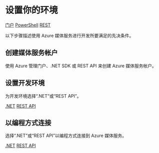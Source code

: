 <properties
	pageTitle="设置你的环境 | Windows Azure"
	description="设置你的环境以使用 Azure 媒体服务进行开发。"
	services="media-services"
	documentationCenter=""
	authors="Juliako"
	manager="dwrede"
	editor=""/>

<tags
	ms.service="media-services"
	ms.date="12/05/2015"
	wacn.date="01/18/2016"/>

# 设置你的环境

<div class="technical-azure-selector">
<a href="/documentation/articles/media-services-create-account">门户</a>
<a href="/documentation/articles/media-services-manage-with-powershell">PowerShell</a>
<a href="https://msdn.microsoft.com/zh-cn/library/azure/dn167014.aspx">REST</a>
</div>
<a id="create_account"></a>

以下步骤描述使用 Azure 媒体服务进行开发所要满足的先决条件。

## 创建媒体服务帐户

使用 Azure 管理门户、.NET SDK 或 REST API 来创建 Azure 媒体服务帐户。

<a id="setup_dev_env"></a>
## 设置开发环境  

为开发环境选择“.NET”或“REST API”。

<div class="technical-azure-selector">
<a href="/documentation/articles/media-services-dotnet-how-to-use">.NET</a>
<a href="/documentation/articles/media-services-rest-how-to-use">REST API</a>
</div>
<!---HONumber=67-->

<a id="connect"></a>
## 以编程方式连接

选择“.NET”或“REST API”以编程方式连接到 Azure 媒体服务。

<div class="technical-azure-selector">
<a href="/documentation/articles/media-services-dotnet-connect_programmatically">.NET</a>
<a href="/documentation/articles/media-services-rest-connect_programmatically">REST API</a>
</div>
<!---HONumber=67-->

<!---HONumber=Mooncake_0104_2016-->
